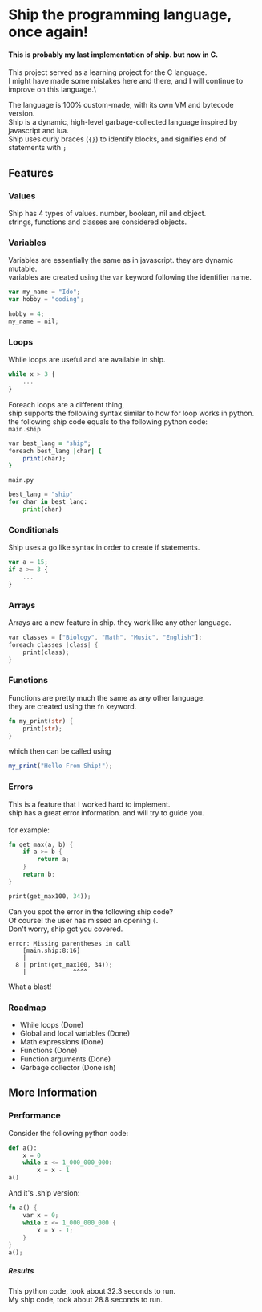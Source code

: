 # Ship the programming language, once again!

#### This is probably my last implementation of ship. but now in C.

This project served as a learning project for the C language.\
I might have made some mistakes here and there, and I will continue to improve on this language.\

The language is 100% custom-made, with its own VM and bytecode version.\
Ship is a dynamic, high-level garbage-collected language inspired by javascript and lua.\
Ship uses curly braces (`{}`) to identify blocks, and signifies end of statements with `;`


## Features

### Values
Ship has 4 types of values.
number, boolean, nil and object.\
strings, functions and classes are considered objects.


### Variables
Variables are essentially the same as in javascript. they are dynamic mutable.\
variables are created using the `var` keyword following the identifier name. 
```javascript
var my_name = "Ido";
var hobby = "coding";

hobby = 4;
my_name = nil;
```

### Loops
While loops are useful and are available in ship.
```javascript
while x > 3 {
    ...
}
```

Foreach loops are a different thing,\
ship supports the following syntax similar to how for loop works in python.\
the following ship code equals to the following python code:\
`main.ship`
```ruby
var best_lang = "ship";
foreach best_lang |char| {
    print(char);
}
```
`main.py`
```python
best_lang = "ship"
for char in best_lang:
    print(char)
```



### Conditionals
Ship uses a go like syntax in order to create if statements.
```javascript
var a = 15;
if a >= 3 {
    ...
}
```

### Arrays
Arrays are a new feature in ship. they work like any other language.
```rust
var classes = ["Biology", "Math", "Music", "English"];
foreach classes |class| {
    print(class);
}
```

### Functions
Functions are pretty much the same as any other language.\
they are created using the `fn` keyword.
```rust
fn my_print(str) {
    print(str);
}
```
which then can be called using
```javascript
my_print("Hello From Ship!");
```

### Errors
This is a feature that I worked hard to implement.\
ship has a great error information. and will try to guide you.\
\
for example:
```rust
fn get_max(a, b) {
    if a >= b {
        return a;
    }
    return b;
}

print(get_max100, 34));
```
Can you spot the error in the following ship code?\
Of course! the user has missed an opening `(`.\
Don't worry, ship got you covered.
```
error: Missing parentheses in call
    [main.ship:8:16]
    |
  8 | print(get_max100, 34));
    |             ^^^^
```
What a blast!

### Roadmap
- While loops (Done)
- Global and local variables (Done)
- Math expressions (Done)
- Functions (Done)
- Function arguments (Done)
- Garbage collector (Done ish)



## More Information

### Performance

Consider the following python code:
```python
def a():
    x = 0
    while x <= 1_000_000_000:
        x = x - 1
a()
```

And it's .ship version:
```rust
fn a() {
    var x = 0;
    while x <= 1_000_000_000 {
        x = x - 1;
    }
}
a();
```

##### Results
This python code, took about 32.3 seconds to run.\
My ship code, took about 28.8 seconds to run. 

